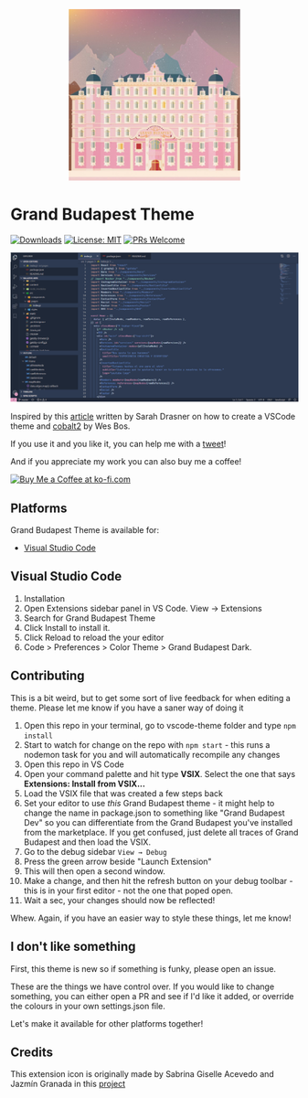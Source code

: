 <p align="center">
  <img alt="Grand Budapest Theme icon" src="https://raw.githubusercontent.com/lucbpz/grand-budapest-theme/master/vscode-theme/grand-budapest-icon.jpg" width="300" />
</p>

# Grand Budapest Theme

[![Downloads](https://img.shields.io/visual-studio-marketplace/i/thislucas.grand-budapest-theme?style=flat-square
)](https://marketplace.visualstudio.com/items?itemName=thislucas.grand-budapest-theme)
[![License: MIT](https://img.shields.io/badge/License-MIT-blue.svg?style=flat-square)](https://opensource.org/licenses/MIT)
[![PRs Welcome](https://img.shields.io/badge/PRs-welcome-brightgreen.svg?style=flat-square)](http://makeapullrequest.com)


<p align="center">
  <img alt="Grand Budapest Theme screenshot" src="https://raw.githubusercontent.com/lucbpz/grand-budapest-theme/master/vscode-theme/grand-budapest-screenshot.png" width="720" />
</p>

Inspired by this [article](https://css-tricks.com/creating-a-vs-code-theme/) written by Sarah Drasner on how to create a VSCode theme and [cobalt2](https://github.com/wesbos/cobalt2) by Wes Bos.

If you use it and you like it, you can help me with a [tweet](https://twitter.com/intent/tweet?text=Hi!%20I'm%20using%20a%20VSCode%20theme%20based%20on%20The%20Grand%20Budapest%20Hotel%20movie%20and%20it's%20awesome!&hashtags=GrandBudapestTheme&via=this__lucas)!

And if you appreciate my work you can also buy me a coffee!

<a href='https://ko-fi.com/thislucas' target='_blank'><img height='36' style='border:0px;height:36px;' src='https://cdn.ko-fi.com/cdn/kofi1.png?v=2' border='0' alt='Buy Me a Coffee at ko-fi.com' /></a>

## Platforms

Grand Budapest Theme is available for:

- [Visual Studio Code](https://marketplace.visualstudio.com/items?itemName=thislucas.grand-budapest-theme)



## Visual Studio Code

1. Installation
2. Open Extensions sidebar panel in VS Code. View → Extensions
3. Search for Grand Budapest Theme
4. Click Install to install it.
5. Click Reload to reload the your editor
6. Code > Preferences > Color Theme > Grand Budapest Dark.



## Contributing
This is a bit weird, but to get some sort of live feedback for when editing a theme. Please let me know if you have a saner way of doing it

1. Open this repo in your terminal, go to vscode-theme folder and type `npm install`
1. Start to watch for change on the repo with `npm start` - this runs a nodemon task for you and will automatically recompile any changes
1. Open this repo in VS Code
1. Open your command palette and hit type **VSIX**. Select the one that says **Extensions: Install from VSIX...**
1. Load the VSIX file that was created a few steps back
1. Set your editor to use _this_ Grand Budapest theme - it might help to change the name in package.json to something like "Grand Budapest Dev" so you can differentiate from the Grand Budapest you've installed from the marketplace. If you get confused, just delete all traces of Grand Budapest and then load the VSIX.
1. Go to the debug sidebar `View → Debug`
1. Press the green arrow beside "Launch Extension"
1. This will then open a second window.
1. Make a change, and then hit the refresh button on your debug toolbar - this is in your first editor - not the one that poped open.
1. Wait a sec, your changes should now be reflected!

Whew. Again, if you have an easier way to style these things, let me know!

## I don't like something

First, this theme is new so if something is funky, please open an issue.

These are the things we have control over. If you would like to change something, you can either open a PR and see if I'd like it added, or override the colours in your own settings.json file.

Let's make it available for other platforms together!

## Credits
This extension icon is originally made by Sabrina Giselle Acevedo and Jazmín Granada in this [project](http://portfolios.aiga.org/gallery/19044371/Titles-The-Grand-Budapest-Hotel)
